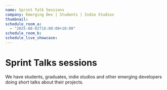 ```yaml
---
name: Sprint Talk Sessions
company: Emerging Dev | Students | Indie Studios
thumbnail:
schedule_room_a:
  - "2025-08-02T16:00:00+10:00"
schedule_room_b:
schedule_live_showcase:
---
```


# Sprint Talks sessions

We have students, graduates, indie studios and other emerging developers doing short talks about their projects.
